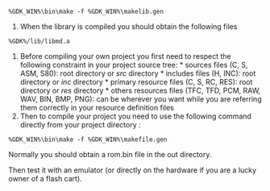 
```
%GDK_WIN%\bin\make -f %GDK_WIN%\makelib.gen
```
  1. When the library is compiled you should obtain the following files
```
%GDK%/lib/libmd.a
```
  1. Before compiling your own project you first need to respect the following constraint in your project source tree:
    * sources files (C, S, ASM, S80): root directory or _src_ directory
    * includes files (H, INC): root directory or _inc_ directory
    * primary resource files (C, S, RC, RES): root directory or _res_ directory
    * others resources files (TFC, TFD, PCM, RAW, WAV, BIN, BMP, PNG): can be wherever you want while you are referring them correctly in your resource definition files
  1. Then to compile your project you need to use the following command directly from your project directory :
```
%GDK_WIN%\bin\make -f %GDK_WIN%\makefile.gen
```


Normally you should obtain a rom.bin file in the out directory.

Then test it with an emulator (or directly on the hardware if you are a lucky owner of a flash cart).